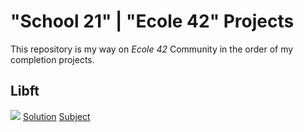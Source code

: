 # "School 21" | "Ecole 42" Projects

This repository is my way on _Ecole 42_ Community in the order of my completion projects.

## Libft

![](/favicon.ico)   [Solution](../libft)
[Subject]()
